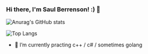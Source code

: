 ### Hi there, I'm Saul Berrenson! :) 👋

![Anurag's GitHub stats](https://github-readme-stats.vercel.app/api?username=saulberrenson&show_icons=true&theme=material-palenight)

![Top Langs](https://github-readme-stats.vercel.app/api/top-langs/?username=saulberrenson&layout=compact&theme=material-palenight&langs_count=10)





- 🌱 I’m currently practing c++ / c# / sometimes golang
